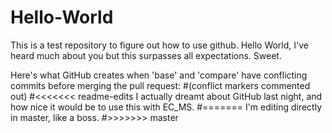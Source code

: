 # Hello-World

This is a test repository to figure out how to use github.
Hello World, I've heard much about you but this surpasses all expectations. Sweet.


Here's what GitHub creates when 'base' and 'compare' have conflicting commits before merging the pull request:
#(conflict markers commented out)
#<<<<<<< readme-edits
I actually dreamt about GitHub last night, and how nice it would be to use this with EC_MS.
#=======
I'm editing directly in master, like a boss.
#>>>>>>> master
